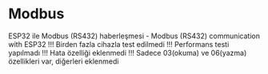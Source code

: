# Modbus
ESP32 ile Modbus (RS432) haberleşmesi - Modbus (RS432) communication with ESP32
!!! Birden fazla cihazla test edilmedi
!!! Performans testi yapılmadı
!!! Hata özelliği eklenmedi
!!! Sadece 03(okuma) ve 06(yazma) özellikleri var, diğerleri eklenmedi